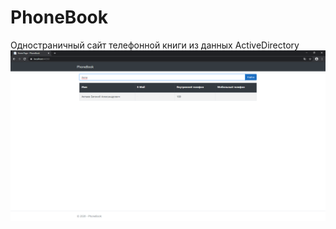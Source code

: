 # PhoneBook
Одностраничный сайт телефонной книги из данных ActiveDirectory
![Alt text](/screen.png "Главная страница")
